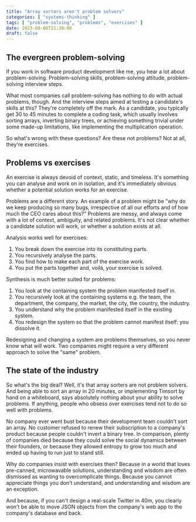```yaml
---
title: "Array sorters aren't problem solvers"
categories: [ "systems-thinking" ]
tags: [ "problem-solving", "problems", "exercises" ]
date: 2023-08-06T21:30:00
draft: false
---
```


## The evergreen problem-solving

If you work in software product development like me, you hear a lot about problem-solving. Problem-solving skills, problem-solving attitude, problem-solving interview steps.

What most companies call problem-solving has nothing to do with actual problems, though. And the interview steps aimed at testing a candidate's skills at this? They're completely off the mark. As a candidate, you typically get 30 to 45 minutes to complete a coding task, which usually involves sorting arrays, inverting binary trees, or achieving something trivial under some made-up limitations, like implementing the multiplication operation.

So what's wrong with these questions? Are these not problems? Not at all, they're exercises.

## Problems vs exercises

An exercise is always devoid of context, static, and timeless. It's something you can analyse and work on in isolation, and it's immediately obvious whether a potential solution works for an exercise.

Problems are a different story. An example of a problem might be "why do we keep producing so many bugs, irrespective of all our efforts and of how much the CEO cares about this?" Problems are messy, and always come with a lot of context, ambiguity, and related problems. It's not clear whether a candidate solution will work, or whether a solution exists at all.

Analysis works well for exercises:

1. You break down the exercise into its constituting parts.
2. You recursively analyse the parts.
3. You find how to make each part of the exercise work.
4. You put the parts together and, voilà, your exercise is solved.

Synthesis is much better suited for problems:

1. You look at the containing system the problem manifested itself in.
2. You recursively look at the containing systems e.g. the team, the department, the company, the market, the city, the country, the industry.
3. You understand why the problem manifested itself in the existing system.
4. You redesign the system so that the problem cannot manifest itself: you dissolve it.

Redesigning and changing a system are problems themselves, so you never know what will work. Two companies might require a very different approach to solve the "same" problem.

## The state of the industry

So what's the big deal? Well, it's that array sorters are not problem solvers. And being able to sort an array in 20 minutes, or implementing Timsort by hand on a whiteboard, says absolutely nothing about your ability to solve problems. If anything, people who obsess over exercises tend not to do so well with problems.

No company ever went bust because their development team couldn't sort an array. No customer refused to renew their subscription to a company's product because people couldn't invert a binary tree. In comparison, plenty of companies died because they could solve the social dynamics between their founders, or because they allowed entropy to grow too much and ended up having to run just to stand still.

Why do companies insist with exercises then? Because in a world that loves pre-canned, microwavable solutions, understanding and wisdom are often dismissed as wanting to overcomplicate things. Because you cannot appreciate things you don't understand, and understanding and wisdom are an exception.

And because, if you can't design a real-scale Twitter in 40m, you clearly won't be able to move JSON objects from the company's web app to the company's database and back.
